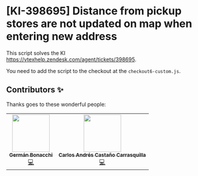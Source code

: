 # [KI-398695] Distance from pickup stores are not updated on map when entering new address

This script solves the KI https://vtexhelp.zendesk.com/agent/tickets/398695. 

You need to add the script to the checkout at the `checkout6-custom.js`.

## Contributors ✨

Thanks goes to these wonderful people:

<!-- ALL-CONTRIBUTORS-LIST:START - Do not remove or modify this section -->
<!-- prettier-ignore-start -->
<!-- markdownlint-disable -->
<table>
  <tr>
    <td align="center"><a href="https://github.com/germanBonacchi"><img src="https://avatars.githubusercontent.com/u/55905671?v=4" width="100px;" alt=""/><br /><sub><b>Germán Bonacchi</b></sub></a><br /><a href="https://github.com/vtex-apps/KI-398695/commits?author=germanBonacchi" title="Code">💻</a></td>
    <td align="center"><a href="https://github.com/watchmakercomeback"><img src="https://avatars.githubusercontent.com/u/102434124?v=4" width="100px;" alt=""/><br /><sub><b>Carlos Andrés Castaño Carrasquilla</b></sub></a><br /><a href="https://github.com/vtex-apps/KI-398695/commits?author=watchmakercomeback" title="Code">💻</a></td>
</tr>
</table>
